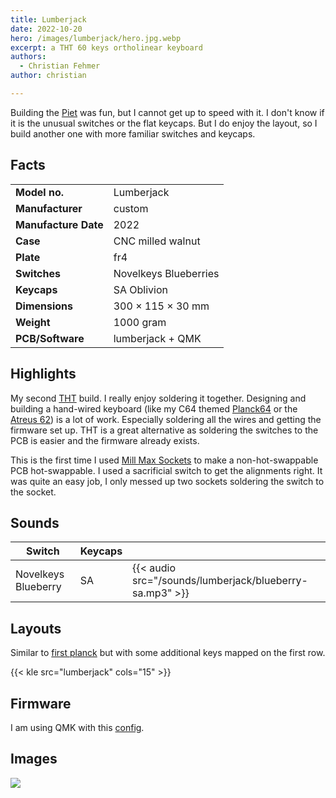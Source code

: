 ```yaml
---
title: Lumberjack
date: 2022-10-20
hero: /images/lumberjack/hero.jpg.webp
excerpt: a THT 60 keys ortholinear keyboard
authors:
  - Christian Fehmer
author: christian

---
```


Building the [Piet](/post/2022-05-21-lumberjack-piet) was fun, but I cannot get up to speed with it. I don't know if it is the unusual switches or the flat keycaps. But I do enjoy the layout, so I build another one with more familiar switches and keycaps.

## Facts 

| | |
|---------------------|-----------------------------------------------------------------------------------------------|
| **Model no.** | Lumberjack |
| **Manufacturer** | custom |
| **Manufacture Date** | 2022 |
| **Case** | CNC milled walnut |
| **Plate** | fr4 |
| **Switches** | Novelkeys Blueberries |
| **Keycaps** | SA Oblivion |
| **Dimensions** | 300 × 115 × 30 mm |
| **Weight** | 1000 gram |
| **PCB/Software** | lumberjack + QMK |


## Highlights

My second [THT](https://en.wikipedia.org/wiki/Through-hole_technology) build. I really enjoy soldering it together. Designing and building a hand-wired keyboard (like my C64 themed [Planck64](/post/2020-04-06-planck64/) or the [Atreus 62](/post/2020-07-18-atreus62/)) is a lot of work. Especially soldering all the wires and getting the firmware set up. THT is a great alternative as soldering the switches to the PCB is easier and the firmware already exists.

This is the first time I used [Mill Max Sockets](https://www.mill-max.com/products/new/pcb-sockets-and-micro-plugs) to make a non-hot-swappable PCB hot-swappable. I used a sacrificial switch to get the alignments right. It was quite an easy job, I only messed up two sockets soldering the switch to the socket.


## Sounds

| Switch | Keycaps ||
|----------|-----------|--|
| Novelkeys Blueberry | SA | {{< audio src="/sounds/lumberjack/blueberry-sa.mp3" >}} 

## Layouts

Similar to [first planck](/post/2020-04-05-planck/#layouts) but with some additional keys mapped on the first row.

{{< kle src="lumberjack" cols="15" >}}

## Firmware

I am using QMK with this [config](https://github.com/fehmer/qmk_firmware/tree/fehmer/keyboards/peej/lumberjack/keymaps/fehmer).

## Images


<div class="Image__Large">
  <img src="/images/lumberjack/1.jpg.webp"  />
</div>
